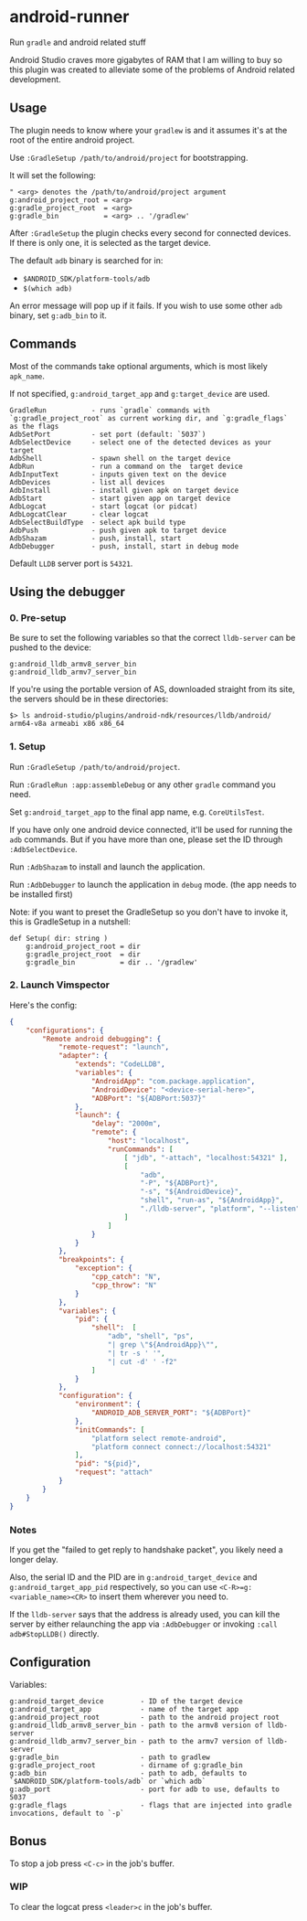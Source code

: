 # android-runner
Run `gradle` and android related stuff

Android Studio craves more gigabytes of RAM that I am willing to buy so this plugin was created to alleviate some of the problems of Android related development.

## Usage
The plugin needs to know where your `gradlew` is and it assumes it's at the root of the entire android project.

Use `:GradleSetup /path/to/android/project` for bootstrapping.

It will set the following:
```vim
" <arg> denotes the /path/to/android/project argument
g:android_project_root = <arg>
g:gradle_project_root  = <arg>
g:gradle_bin           = <arg> .. '/gradlew'
```

After `:GradleSetup` the plugin checks every second for connected devices.
If there is only one, it is selected as the target device.

The default `adb` binary is searched for in:
  - `$ANDROID_SDK/platform-tools/adb`
  - `$(which adb)`

An error message will pop up if it fails.
If you wish to use some other `adb` binary, set `g:adb_bin` to it.

## Commands

Most of the commands take optional arguments, which is most likely `apk_name`.

If not specified, `g:android_target_app` and `g:target_device` are used.

```vim
GradleRun           - runs `gradle` commands with `g:gradle_project_root` as current working dir, and `g:gradle_flags` as the flags
AdbSetPort          - set port (default: `5037`)
AdbSelectDevice     - select one of the detected devices as your target
AdbShell            - spawn shell on the target device
AdbRun              - run a command on the  target device
AdbInputText        - inputs given text on the device
AdbDevices          - list all devices
AdbInstall          - install given apk on target device
AdbStart            - start given app on target device
AdbLogcat           - start logcat (or pidcat)
AdbLogcatClear      - clear logcat
AdbSelectBuildType  - select apk build type
AdbPush             - push given apk to target device
AdbShazam           - push, install, start
AdbDebugger         - push, install, start in debug mode
```

Default `LLDB` server port is `54321`.

## Using the debugger

### 0. Pre-setup

Be sure to set the following variables so that the correct `lldb-server` can be pushed to the device:
```vim
g:android_lldb_armv8_server_bin
g:android_lldb_armv7_server_bin
```

If you're using the portable version of AS, downloaded straight from its site, the servers should be in these directories:
```
$> ls android-studio/plugins/android-ndk/resources/lldb/android/
arm64-v8a armeabi x86 x86_64
```

### 1. Setup

Run `:GradleSetup /path/to/android/project`.

Run `:GradleRun :app:assembleDebug` or any other `gradle` command you need.

Set `g:android_target_app` to the final app name, e.g. `CoreUtilsTest`.

If you have only one android device connected, it'll be used for running the `adb` commands.
But if you have more than one, please set the ID through `:AdbSelectDevice`.

Run `:AdbShazam` to install and launch the application.

Run `:AdbDebugger` to launch the application in `debug` mode. (the app needs to be installed first)

Note: if you want to preset the GradleSetup so you don't have to invoke it, this is GradleSetup in a nutshell:
```vim
def Setup( dir: string )
    g:android_project_root = dir
    g:gradle_project_root  = dir
    g:gradle_bin           = dir .. '/gradlew'
```

### 2. Launch Vimspector

Here's the config:

```json
{
    "configurations": {
        "Remote android debugging": {
            "remote-request": "launch",
            "adapter": {
                "extends": "CodeLLDB",
                "variables": {
                    "AndroidApp": "com.package.application",
                    "AndroidDevice": "<device-serial-here>",
                    "ADBPort": "${ADBPort:5037}"
                },
                "launch": {
                    "delay": "2000m",
                    "remote": {
                        "host": "localhost",
                        "runCommands": [
                            [ "jdb", "-attach", "localhost:54321" ],
                            [
                                "adb",
                                "-P", "${ADBPort}",
                                "-s", "${AndroidDevice}",
                                "shell", "run-as", "${AndroidApp}",
                                "./lldb-server", "platform", "--listen", "\"*:54321\""
                            ]
                        ]
                    }
                }
            },
            "breakpoints": {
                "exception": {
                    "cpp_catch": "N",
                    "cpp_throw": "N"
                }
            },
            "variables": {
                "pid": {
                    "shell":  [
                        "adb", "shell", "ps",
                        "| grep \"${AndroidApp}\"",
                        "| tr -s ' '",
                        "| cut -d' ' -f2"
                    ]
                }
            },
            "configuration": {
                "environment": {
                    "ANDROID_ADB_SERVER_PORT": "${ADBPort}"
                },
                "initCommands": [
                    "platform select remote-android",
                    "platform connect connect://localhost:54321"
                ],
                "pid": "${pid}",
                "request": "attach"
            }
        }
    }
}
```

### Notes

If you get the "failed to get reply to handshake packet", you likely need a longer delay.

Also, the serial ID and the PID are in `g:android_target_device` and `g:android_target_app_pid` respectively, so you can use `<C-R>=g:<variable_name><CR>` to insert them wherever you need to.

If the `lldb-server` says that the address is already used, you can kill the server by either relaunching the app via `:AdbDebugger` or invoking `:call adb#StopLLDB()` directly.

## Configuration

Variables:

```vim
g:android_target_device         - ID of the target device
g:android_target_app            - name of the target app
g:android_project_root          - path to the android project root
g:android_lldb_armv8_server_bin - path to the armv8 version of lldb-server
g:android_lldb_armv7_server_bin - path to the armv7 version of lldb-server
g:gradle_bin                    - path to gradlew
g:gradle_project_root           - dirname of g:gradle_bin
g:adb_bin                       - path to adb, defaults to `$ANDROID_SDK/platform-tools/adb` or `which adb`
g:adb_port                      - port for adb to use, defaults to 5037
g:gradle_flags                  - flags that are injected into gradle invocations, default to `-p`
```

## Bonus

To stop a job press `<C-c>` in the job's buffer.

### WIP

To clear the logcat press `<leader>c` in the job's buffer.
